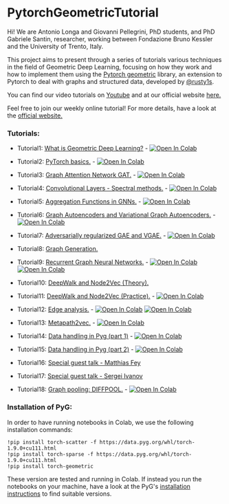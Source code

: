 # PytorchGeometricTutorial
Hi! We are Antonio Longa and Giovanni Pellegrini, PhD students, and PhD Gabriele Santin, researcher, working between Fondazione Bruno Kessler and the University of Trento, Italy.

This project aims to present through a series of tutorials various techniques in the field of Geometric Deep
Learning, focusing on how they work and how to implement them using the [Pytorch geometric](https://github.com/rusty1s/pytorch_geometric)
library, an extension to Pytorch to deal with graphs and structured data,
developed by [@rusty1s](https://github.com/rusty1s).

You can find our video tutorials on [Youtube](https://www.youtube.com/user/94longa2112/featured) and at our official website [here.](https://antoniolonga.github.io/Pytorch_geometric_tutorials/index.html)

Feel free to join our weekly online tutorial! For more details, have a look at the  [official website.](https://antoniolonga.github.io/Pytorch_geometric_tutorials/index.html)

### Tutorials:

* Tutorial1: [What is Geometric Deep Learning?](https://youtu.be/JtDgmmQ60x8) - [![Open In Colab](https://colab.research.google.com/assets/colab-badge.svg)](https://colab.research.google.com/github/AntonioLonga/PytorchGeometricTutorial/blob/main/Tutorial1/Tutorial1.ipynb)

* Tutorial2: [PyTorch basics.](https://youtu.be/UHrhp2l_knU) - [![Open In Colab](https://colab.research.google.com/assets/colab-badge.svg)](https://colab.research.google.com/github/AntonioLonga/PytorchGeometricTutorial/blob/main/Tutorial2/Tutorial2.ipynb)

* Tutorial3: [Graph Attention Network GAT.](https://youtu.be/CwsPoa7z2c8) - [![Open In Colab](https://colab.research.google.com/assets/colab-badge.svg)](https://colab.research.google.com/github/AntonioLonga/PytorchGeometricTutorial/blob/main/Tutorial3/Tutorial3.ipynb)

* Tutorial4: [Convolutional Layers - Spectral methods.](https://youtu.be/Ghw-fp_2HFM) - [![Open In Colab](https://colab.research.google.com/assets/colab-badge.svg)](https://colab.research.google.com/github/AntonioLonga/PytorchGeometricTutorial/blob/main/Tutorial4/Tutorial4.ipynb)

* Tutorial5: [Aggregation Functions in GNNs.](https://youtu.be/tGXovxQ7hKU) - [![Open In Colab](https://colab.research.google.com/assets/colab-badge.svg)](https://colab.research.google.com/github/AntonioLonga/PytorchGeometricTutorial/blob/main/Tutorial5/Aggregation%20Tutorial.ipynb)

* Tutorial6: [Graph Autoencoders and Variational Graph Autoencoders.](https://youtu.be/qA6U4nIK62E) - [![Open In Colab](https://colab.research.google.com/assets/colab-badge.svg)](https://colab.research.google.com/github/AntonioLonga/PytorchGeometricTutorial/blob/main/Tutorial6/Tutorial6.ipynb)

* Tutorial7: [Adversarially regularized GAE and VGAE.](https://youtu.be/hZkLu2OaHD0) - [![Open In Colab](https://colab.research.google.com/assets/colab-badge.svg)](https://colab.research.google.com/github/AntonioLonga/PytorchGeometricTutorial/blob/main/Tutorial7/Tutorial7.ipynb)

* Tutorial8: [Graph Generation.](https://youtu.be/embpBq1gHAE)

* Tutorial9: [Recurrent Graph Neural Networks.](https://youtu.be/v7TQ2DUoaBY) - [![Open In Colab](https://colab.research.google.com/assets/colab-badge.svg)](https://colab.research.google.com/github/AntonioLonga/PytorchGeometricTutorial/blob/main/Tutorial9/Tutorial9.ipynb) [![Open In Colab](https://colab.research.google.com/assets/colab-badge.svg)](https://colab.research.google.com/github/AntonioLonga/PytorchGeometricTutorial/blob/main/Tutorial9/RecGNN_tutorial.ipynb)

* Tutorial10: [DeepWalk and Node2Vec (Theory).](https://youtu.be/QZQBnl1QbCQ)

* Tutorial11: [DeepWalk and Node2Vec (Practice).](https://youtu.be/5YOcpI3dB7I) - [![Open In Colab](https://colab.research.google.com/assets/colab-badge.svg)](https://colab.research.google.com/github/AntonioLonga/PytorchGeometricTutorial/blob/main/Tutorial11/Tutorial11.ipynb)

* Tutorial12: [Edge analysis.](https://youtu.be/m1G7oS9hmwE) - [![Open In Colab](https://colab.research.google.com/assets/colab-badge.svg)](https://colab.research.google.com/github/AntonioLonga/PytorchGeometricTutorial/blob/main/Tutorial12/Tutorial12%20GAE%20for%20link%20prediction.ipynb) [![Open In Colab](https://colab.research.google.com/assets/colab-badge.svg)](https://colab.research.google.com/github/AntonioLonga/PytorchGeometricTutorial/blob/main/Tutorial12/Tutorial12%20Node2Vec%20for%20label%20prediction.ipynb)

* Tutorial13: [Metapath2vec.](https://youtu.be/GtPoGehuKYY) - [![Open In Colab](https://colab.research.google.com/assets/colab-badge.svg)](https://colab.research.google.com/github/AntonioLonga/PytorchGeometricTutorial/blob/main/Tutorial13/Tutorial13.ipynb)

* Tutorial14: [Data handling in Pyg (part 1)](https://youtu.be/Vz5bT8Xw6Dc) - [![Open In Colab](https://colab.research.google.com/assets/colab-badge.svg)](https://colab.research.google.com/github/AntonioLonga/PytorchGeometricTutorial/blob/main/Tutorial14/Tutorial14.ipynb)

* Tutorial15: [Data handling in Pyg (part 2)](https://youtu.be/Q5T-JdyVCfs) - [![Open In Colab](https://colab.research.google.com/assets/colab-badge.svg)](https://colab.research.google.com/github/AntonioLonga/PytorchGeometricTutorial/blob/main/Tutorial15/Tutorial15.ipynb)

* Tutorial16: [Special guest talk - Matthias Fey](https://youtu.be/MA6VH7Vwtb4)

* Tutorial17: [Special guest talk - Sergei Ivanov](https://youtu.be/hX297pr1RHE)

* Tutorial18: [Graph pooling: DIFFPOOL.](https://youtu.be/Uqc3O3-oXxM) - [![Open In Colab](https://colab.research.google.com/assets/colab-badge.svg)](https://colab.research.google.com/github/AntonioLonga/PytorchGeometricTutorial/blob/main/Tutorial16/Tutorial16.ipynb)

### Installation of PyG:
In order to have running notebooks in Colab, we use the following installation commands:
```
!pip install torch-scatter -f https://data.pyg.org/whl/torch-1.9.0+cu111.html
!pip install torch-sparse -f https://data.pyg.org/whl/torch-1.9.0+cu111.html
!pip install torch-geometric
```
These version are tested and running in Colab. If instead you run the notebooks on your machine, have a look at the PyG's [installation instructions](https://pytorch-geometric.readthedocs.io/en/latest/notes/installation.html) to find suitable versions.


